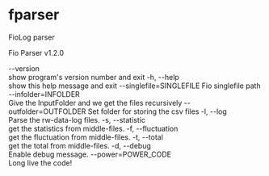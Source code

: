 # fparser
FioLog parser

Fio Parser v1.2.0

 --version             
							show program's version number and exit
  -h, --help            
							show this help message and exit
  --singlefile=SINGLEFILE
							Fio singlefile path
  --infolder=INFOLDER     
							Give the InputFolder and we get the files recursively
  --outfolder=OUTFOLDER
							Set folder for storing the csv files
  -l, --log               
							Parse the rw-data-log files.
  -s, --statistic         
							get the statistics from middle-files.
  -f, --fluctuation       
							get the fluctuation from middle-files.
  -t, --total             
							get the total from middle-files.
  -d, --debug             
							Enable debug message.
  --power=POWER_CODE      
							Long live the code!

